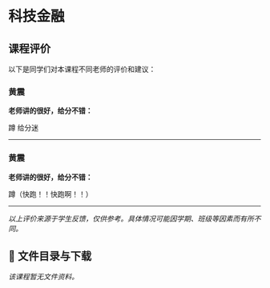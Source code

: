 # 科技金融

## 课程评价

以下是同学们对本课程不同老师的评价和建议：

### 黄震

**老师讲的很好，给分不错：**

蹲 给分迷

---

### 黄震

**老师讲的很好，给分不错：**

蹲（快跑！！快跑啊！！）

---

*以上评价来源于学生反馈，仅供参考。具体情况可能因学期、班级等因素而有所不同。*
## 📄 文件目录与下载

_该课程暂无文件资料。_
